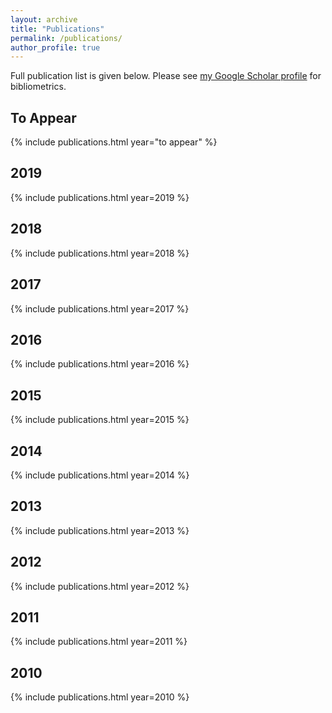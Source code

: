 ```yaml
---
layout: archive
title: "Publications"
permalink: /publications/
author_profile: true
---
```


Full publication list is given below. Please see <a href="{{ site.author.googlescholar }}">my Google Scholar profile</a> for bibliometrics.

## To Appear

{% include publications.html year="to appear" %}

## 2019

{% include publications.html year=2019 %}

## 2018

{% include publications.html year=2018 %}

## 2017

{% include publications.html year=2017 %}

## 2016

{% include publications.html year=2016 %}

## 2015

{% include publications.html year=2015 %}

## 2014

{% include publications.html year=2014 %}

## 2013

{% include publications.html year=2013 %}

## 2012

{% include publications.html year=2012 %}

## 2011

{% include publications.html year=2011 %}

## 2010

{% include publications.html year=2010 %}
